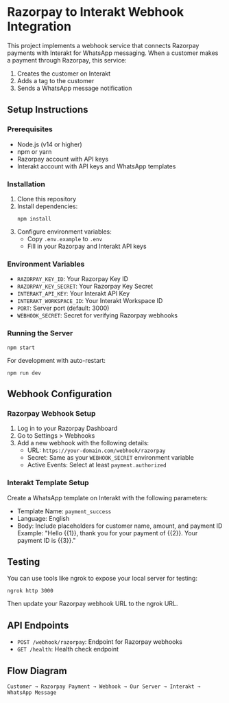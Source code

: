 # Razorpay to Interakt Webhook Integration

This project implements a webhook service that connects Razorpay payments with Interakt for WhatsApp messaging. When a customer makes a payment through Razorpay, this service:

1. Creates the customer on Interakt
2. Adds a tag to the customer
3. Sends a WhatsApp message notification

## Setup Instructions

### Prerequisites
- Node.js (v14 or higher)
- npm or yarn
- Razorpay account with API keys
- Interakt account with API keys and WhatsApp templates

### Installation

1. Clone this repository
2. Install dependencies:
   ```
   npm install
   ```
3. Configure environment variables:
   - Copy `.env.example` to `.env`
   - Fill in your Razorpay and Interakt API keys

### Environment Variables

- `RAZORPAY_KEY_ID`: Your Razorpay Key ID
- `RAZORPAY_KEY_SECRET`: Your Razorpay Key Secret
- `INTERAKT_API_KEY`: Your Interakt API Key
- `INTERAKT_WORKSPACE_ID`: Your Interakt Workspace ID
- `PORT`: Server port (default: 3000)
- `WEBHOOK_SECRET`: Secret for verifying Razorpay webhooks

### Running the Server

```
npm start
```

For development with auto-restart:
```
npm run dev
```

## Webhook Configuration

### Razorpay Webhook Setup

1. Log in to your Razorpay Dashboard
2. Go to Settings > Webhooks
3. Add a new webhook with the following details:
   - URL: `https://your-domain.com/webhook/razorpay`
   - Secret: Same as your `WEBHOOK_SECRET` environment variable
   - Active Events: Select at least `payment.authorized`

### Interakt Template Setup

Create a WhatsApp template on Interakt with the following parameters:
- Template Name: `payment_success`
- Language: English
- Body: Include placeholders for customer name, amount, and payment ID
  Example: "Hello {{1}}, thank you for your payment of {{2}}. Your payment ID is {{3}}."

## Testing

You can use tools like ngrok to expose your local server for testing:

```
ngrok http 3000
```

Then update your Razorpay webhook URL to the ngrok URL.

## API Endpoints

- `POST /webhook/razorpay`: Endpoint for Razorpay webhooks
- `GET /health`: Health check endpoint

## Flow Diagram

```
Customer → Razorpay Payment → Webhook → Our Server → Interakt → WhatsApp Message
```

